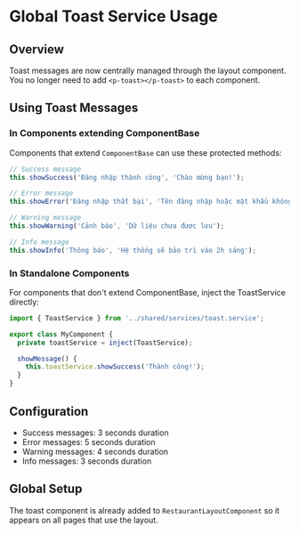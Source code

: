 # Global Toast Service Usage

## Overview
Toast messages are now centrally managed through the layout component. You no longer need to add `<p-toast></p-toast>` to each component.

## Using Toast Messages

### In Components extending ComponentBase
Components that extend `ComponentBase` can use these protected methods:

```typescript
// Success message
this.showSuccess('Đăng nhập thành công', 'Chào mừng bạn!');

// Error message  
this.showError('Đăng nhập thất bại', 'Tên đăng nhập hoặc mật khẩu không đúng');

// Warning message
this.showWarning('Cảnh báo', 'Dữ liệu chưa được lưu');

// Info message
this.showInfo('Thông báo', 'Hệ thống sẽ bảo trì vào 2h sáng');
```

### In Standalone Components
For components that don't extend ComponentBase, inject the ToastService directly:

```typescript
import { ToastService } from '../shared/services/toast.service';

export class MyComponent {
  private toastService = inject(ToastService);

  showMessage() {
    this.toastService.showSuccess('Thành công!');
  }
}
```

## Configuration
- Success messages: 3 seconds duration
- Error messages: 5 seconds duration  
- Warning messages: 4 seconds duration
- Info messages: 3 seconds duration

## Global Setup
The toast component is already added to `RestaurantLayoutComponent` so it appears on all pages that use the layout.